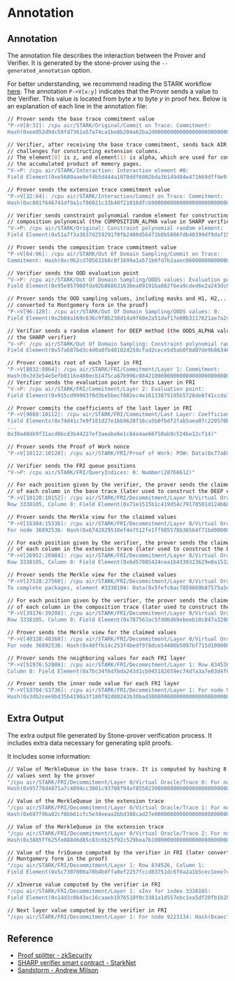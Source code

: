# Annotation

## Annotation

The annotation file describes the interaction between the Prover and Verifier.
It is generated by the stone-prover using the `--generated_annotation` option.

For better understanding, we recommend reading the STARK workflow [here](./stark_engine.md).
The annotation `P->V[x:y]` indicates that the Prover sends a value to the Verifier.
This value is located from byte $x$ to byte $y$ in proof hex.
Below is an explanation of each line in the annotation file:

```bash
// Prover sends the base trace commitment value
"P->V[0:32]: /cpu air/STARK/Original/Commit on Trace: Commitment: 
Hash(0xee052d9dc58fd7361a57a74ca1be8b204a62ba2d000000000000000000000000)"
```

```bash
// Verifier, after receiving the base trace commitment, sends back AIR
// challenges for constructing extension columns. 
// The element[0] is z, and element[1] is alpha, which are used for computing
// the accumulated product of memory pages.
"V->P: /cpu air/STARK/Interaction: Interaction element #0: 
Field Element(0xe5609aae9ef4b5d444a1070ddf6002bda3b149d84e471669dff4e9fe23e4e7)"
```

```bash
// Prover sends the extension trace commitment value
"P->V[32:64]: /cpu air/STARK/Interaction/Commit on Trace: Commitment: 
Hash(0xc801f646741df9a1cf86021c33b40f21016dfcb9000000000000000000000000)"
```

```bash
// Verifier sends constraint polynomial random element for constructing
// composition polynomial (the COMPOSITION_ALPHA value in SHARP verifier)
"V->P: /cpu air/STARK/Original: Constraint polynomial random element: 
Field Element(0x51a7f3a3637d259291f0fb2400d56471b0b5886fdb40399df9daf15672a4311)"
```

```bash
// Prover sends the composition trace commitment value
"P->V[64:96]: /cpu air/STARK/Out Of Domain Sampling/Commit on Trace: 
Commitment: Hash(0xc9b2cd705632b8c0f1699a1a571b6fd7b2aaec06000000000000000000000000)"
```

```bash
// Verifier sends the OOD evaluation point
"V->P: /cpu air/STARK/Out Of Domain Sampling/OODS values: Evaluation point: 
Field Element(0x95e957960fda92b86863163bea89191ba862f6ea9cded6e2a243dc00ce2b50)"
```

```bash
// Prover sends the OOD sampling values, including masks and H1, H2,... (later 
// converted to Montgomery form in the proof)
"P->V[96:128]: /cpu air/STARK/Out Of Domain Sampling/OODS values: 0: 
Field Element(0x2b04a169c636c9f8b238d14a9f60e2a51daf17e08b3117621ae7a2c9d5a6c52)"
```

```bash
// Verifier sends a random element for DEEP method (the OODS_ALPHA value in 
// the SHARP verifier)
"V->P: /cpu air/STARK/Out Of Domain Sampling: Constraint polynomial random element: 
Field Element(0x57a687bd3c4d0a0fb48102d250cfad2cece5d5ab0f8d07de9b86346a1251d8b)"
```

```bash
// Prover commits root of each layer in FRI
"P->V[8832:8864]: /cpu air/STARK/FRI/Commitment/Layer 1: Commitment: 
Hash(0x2d3e54e5efb0116e480ecb1475ca87b996c08421000000000000000000000000)"  
// Verifier sends the evaluation point for this Layer in FRI
"V->P: /cpu air/STARK/FRI/Commitment/Layer 2: Evaluation point: 
Field Element(0x915cd99983f0d3be5becf002ec4e16133875105b5728de8741ccda7b508cc9)"
```

```bash
// Prover commits the coefficients of the last layer in FRI
"P->V[9088:10112]: /cpu air/STARK/FRI/Commitment/Last Layer: Coefficients: 
Field Elements(0x74d41c7e9f181d27e1bb9628f16ca5b0fbdf2fab5aea87c220570b6bda0271f, 
...
0x39a40db9f31acd0bcd3b44227ef3aeabe6e1c84a4ae66f50ab9c524be12cf14)"

```

```bash
// Prover sends the Proof of Work nonce
"P->V[10112:10120]: /cpu air/STARK/FRI/Proof of Work: POW: Data(0x77a69c66)"
```

```bash
// Verifier sends the FRI queue positions
"V->P: /cpu air/STARK/FRI/QueryIndices: 0: Number(28768612)"
```

```bash
// For each position given by the verifier, the prover sends the claimed value 
// of each column in the base trace (later used to construct the DEEP evaluation).
"P->V[10120:10152]: /cpu air/STARK/FRI/Decommitment/Layer 0/Virtual Oracle/Trace 0: 
Row 3338105, Column 0: Field Element(0x71e1515b1c419d54c79170501d124b687228993fae10f9e4bcd4c2a581b202)"

// Prover sends the Merkle view for the claimed values
"P->V[15304:15336]: /cpu air/STARK/FRI/Decommitment/Layer 0/Virtual Oracle/Trace 0: 
For node 36892536: Hash(0x6742829510ef4e7512fe1ff985578b36564f71bd000000000000000000000000)"

// For each position given by the verifier, the prover sends the claimed value 
// of each column in the extension trace (later used to construct the DEEP evaluation).
"P->V[26952:26984]: /cpu air/STARK/FRI/Decommitment/Layer 0/Virtual Oracle/Trace 1: 
Row 3338105, Column 0: Field Element(0x6d57085424cea1b4339323629e0a153277b501d50538bdbccce35f27ab3e980)"

// Prover sends the Merkle view for the claimed values
"P->V[27528:27560]: /cpu air/STARK/FRI/Decommitment/Layer 0/Virtual Oracle/Trace 1: 
To complete packages, element #3338104: Data(0x5fefc6ac7859869b87575a5d738a8803226d0823c4ebc2e78713abac5cc99a6)"

// For each position given by the verifier, the prover sends the claimed value 
// of each column in the composition trace (later used to construct the DEEP evaluation).
"P->V[39176:39208]: /cpu air/STARK/FRI/Decommitment/Layer 0/Virtual Oracle/Trace 2: 
Row 3338105, Column 0: Field Element(0x787563ac5fdd6d69ebeeb10c847a32806ca5a51c7546e267c409b6e17ba604b)"

// Prover sends the Merkle view for the claimed values
"P->V[40328:40360]: /cpu air/STARK/FRI/Decommitment/Layer 0/Virtual Oracle/Trace 2: 
For node 36892536: Hash(0x4dffb14c253f4bedf978dce54406b5097bf715d1000000000000000000000000)"
```

```bash
// Prover sends the neighboring values for each FRI layer
"P->V[51976:52008]: /cpu air/STARK/FRI/Decommitment/Layer 1: Row 834526, 
Column 0: Field Element(0x7bc34f6dfbda243d1cb945182659ec74d7a3a7e03d4f6cc4daafbc45203c992)"

// Prover sends the inner node value for each FRI layer
"P->V[53704:53736]: /cpu air/STARK/FRI/Decommitment/Layer 1: For node 9223135: 
Hash(0x3db2cee9bd35b4190a3f180f92d80243b30bad30000000000000000000000000)"
```

## Extra Output

The extra output file generated by Stone-prover verification process. It includes
extra data necessary for generating split proofs.

It includes some information:

```bash
// Value of MerkleQueue in the base trace. It is computed by hashing 8 column 
// values sent by the prover
"/cpu air/STARK/FRI/Decommitment/Layer 0/Virtual Oracle/Trace 0: For node 36892537: 
Hash(0x95778d4071a7c4094cc3001c93708f94af855023000000000000000000000000)"

// Value of the MerkleQueue in the extension trace
"/cpu air/STARK/FRI/Decommitment/Layer 0/Virtual Oracle/Trace 1: For node 18446268: 
Hash(0x697f9ba02cf0bb61cfc5e34eeaa2bbd388cad27e000000000000000000000000)"

// Value of the MerkleQueue in the extension trace
"/cpu air/STARK/FRI/Decommitment/Layer 0/Virtual Oracle/Trace 2: For node 36892537: 
Hash(0x3885ff625fe888d6d85c83c6b25f92c529bea7b1000000000000000000000000)"
```

```bash
// Value of the friQueue computed by the verifier in FRI (later converted to 
// Montgomery form in the proof)
"/cpu air/STARK/FRI/Decommitment/Layer 1: Row 834526, Column 1: 
Field Element(0x5c7307000a70b4bdffa0ef2257fccd83751dc6f8a2a1b5cec1eee7c2361c16b)"

// xInverse value computed by the verifier in FRI
"/cpu air/STARK/FRI/Decommitment/Layer 1: xInv for index 3338105: 
Field Element(0x14d3c0b43ec16caaeb1976510f0c3381a1d557ebc1ea5df20fb1b2b0ba2f478)"

// Next layer value computed by the verifier in FRI
"/cpu air/STARK/FRI/Decommitment/Layer 1: For node 9223134: Hash(0xaecfcc94ce7e90195568d30c1f71e7d83748480f000000000000000000000000)"
```

## Reference

- [Proof splitter - zkSecurity](https://zksecurity.github.io/stark-book/starkex/proof-splitter.html)
- [SHARP verifier smart contract - StarkNet](https://docs.starknet.io/architecture-and-concepts/solidity-verifier/)
- [Sandstorm - Andrew Milson](https://github.com/andrewmilson/sandstorm)
